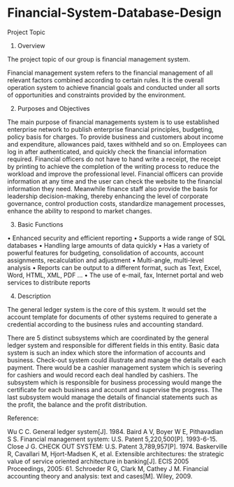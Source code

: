 # Financial-System-Database-Design

Project Topic


1. Overview

The project topic of our group is financial management system.

Financial management system refers to the financial management of all relevant factors combined according to certain rules. It is the overall operation system to achieve financial goals and conducted under all sorts of opportunities and constraints provided by the environment.


2. Purposes and Objectives   

The main purpose of financial managements system is to use established enterprise network to publish enterprise financial principles, budgeting, policy basis for charges. To provide business and customers about income and expenditure, allowances paid, taxes withheld and so on. Employees can log in after authenticated, and quickly check the financial information required. Financial officers do not have to hand write a receipt, the receipt by printing to achieve the completion of the writing process to reduce the workload and improve the professional level. Financial officers can provide information at any time and the user can check the website to the financial information they need. Meanwhile finance staff also provide the basis for leadership decision-making, thereby enhancing the level of corporate governance, control production costs, standardize management processes, enhance the ability to respond to market changes.


3. Basic Functions

•	Enhanced security and efficient reporting
•	Supports a wide range of SQL databases
•	Handling large amounts of data quickly
•	Has a variety of powerful features for budgeting, consolidation of accounts, account assignments, recalculation and adjustment
•	Multi-angle, multi-level analysis
•	Reports can be output to a different format, such as Text, Excel, Word, HTML, XML, PDF ... 
•	The use of e-mail, fax, Internet portal and web services to distribute reports


4. Description

The general ledger system is the core of this system. It would set the account template for documents of other systems required to generate a credential according to the business rules and accounting standard.  

There are 5 distinct subsystems which are coordinated by the general ledger system and responsible for different fields in this entity.  Basic data system is such an index which store the information of accounts and business. Check-out system could illustrate and manage the details of each payment. There would be a cashier management system which is severing for cashiers and would record each deal handled by cashiers. The subsystem which is responsible for business processing would mange the certificate for each business and account and supervise the progress. The last subsystem would manage the details of financial statements such as the profit, the balance and the profit distribution.



Reference:

Wu C C. General ledger system[J]. 1984.
Baird A V, Boyer W E, Pithavadian S S. Financial management system: U.S. Patent 5,220,500[P]. 1993-6-15.
Close J G. CHECK OUT SYSTEM: U.S. Patent 3,789,957[P]. 1974.
Baskerville R, Cavallari M, Hjort-Madsen K, et al. Extensible architectures: the strategic value of service oriented architecture in banking[J]. ECIS 2005 Proceedings, 2005: 61.
Schroeder R G, Clark M, Cathey J M. Financial accounting theory and analysis: text and cases[M]. Wiley, 2009.

